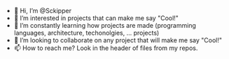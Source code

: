 - 👋 Hi, I’m @Sckipper
- 👀 I’m interested in projects that can make me say "Cool!"
- 🌱 I’m constantly learning how projects are made (programming languages, architecture, techonolgies, ... projects)
- 💞️ I’m looking to collaborate on any project that will make me say "Cool!"
- 📫 How to reach me? Look in the header of files from my repos.

<!---
Sckipper/Sckipper is a ✨ special ✨ repository because its `README.md` (this file) appears on your GitHub profile.
You can click the Preview link to take a look at your changes.
--->
